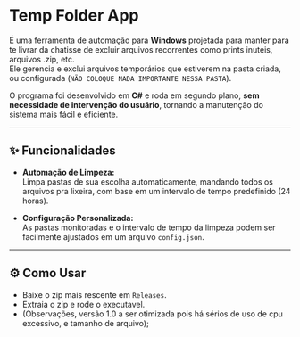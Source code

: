 #  Temp Folder App

É uma ferramenta de automação para **Windows** projetada para manter para te livrar da chatisse de excluir arquivos recorrentes
como prints inuteis, arquivos .zip, etc.  
Ele gerencia e exclui arquivos temporários que estiverem na pasta criada, ou configurada (```NÃO COLOQUE NADA IMPORTANTE NESSA PASTA```).

O programa foi desenvolvido em **C#** e roda em segundo plano, **sem necessidade de intervenção do usuário**, tornando a manutenção do sistema mais fácil e eficiente.

---

## ✨ Funcionalidades

- **Automação de Limpeza:**  
  Limpa pastas de sua escolha automaticamente, mandando todos os arquivos pra lixeira,
  com base em um intervalo de tempo predefinido (24 horas).

- **Configuração Personalizada:**  
  As pastas monitoradas e o intervalo de tempo da limpeza podem ser facilmente ajustados em um arquivo `config.json`.

---

## ⚙️ Como Usar

- Baixe o zip mais rescente em `Releases`.
- Extraia o zip e rode o executavel.
- (Observações, versão 1.0 a ser otimizada pois há sérios de uso de cpu excessivo, e tamanho de arquivo);  

